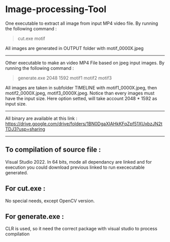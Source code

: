 # Image-processing-Tool

One executable to extract all image from input  MP4 video file. 
By running the following command :
> cut.exe motif


All images are generated in OUTPUT folder with motif_0000X.jpeg

--------------------------
Other executable to make an video MP4 File based on jpeg input images.
By running the following command :
> generate.exe 2048 1592 motif1 motif2 motif3


All images are taken in subfolder TIMELINE with motif1_0000X.jpeg, then motif2_0000X.jpeg, motif3_0000X.jpeg. Notice than every images must have the input size. Here option setted, will take account  2048 * 1592 as input size.

--------------------------

All binary are available at this link :
https://drive.google.com/drive/folders/1BN0DgaXIAHkKFqZpf51XUxbzJN2tTDJ3?usp=sharing

--------------------------

To compilation of source file :
--------------------------
Visual Studio 2022.
  In 64 bits, mode all dependancy are linked and for execution you could download previous linked to run exececutable generated.

For cut.exe :
--------------------------
  No special needs, except OpenCV version.

For generate.exe :
--------------------------
  CLR is used, so it need the correct package with visual studio to process compilation
